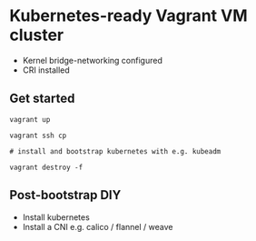 # Kubernetes-ready Vagrant VM cluster

* Kernel bridge-networking configured
* CRI installed

## Get started
```
vagrant up

vagrant ssh cp

# install and bootstrap kubernetes with e.g. kubeadm

vagrant destroy -f
```

## Post-bootstrap DIY
* Install kubernetes
* Install a CNI e.g. calico / flannel / weave
